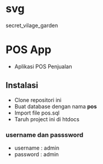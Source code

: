 # svg
secret_vilage_garden
# POS App
* Aplikasi POS Penjualan

## Instalasi

* Clone repositori ini
* Buat database dengan nama **pos**
* Import file pos.sql
* Taruh project ini di htdocs

### username dan passsword

* username : admin
* password : admin
